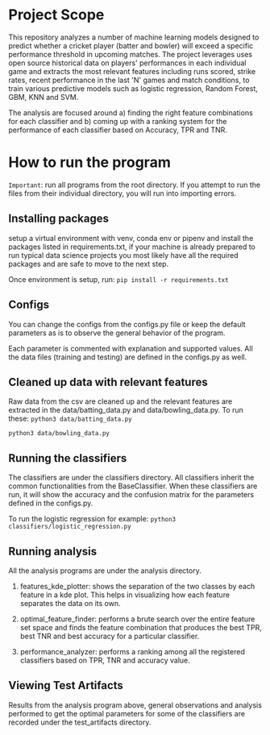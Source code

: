 # Project Scope 

This repository analyzes a number of machine learning models designed to predict whether a cricket player (batter and bowler) will exceed a specific performance threshold in upcoming matches. The project leverages uses open source historical data on players' performances in each individual game and extracts the most relevant features including runs scored, strike rates, recent performance in the last 'N' games and match conditions, to train various predictive models such as logistic regression, Random Forest, GBM, KNN and SVM. 

The analysis are focused around a) finding the right feature combinations for each classifier and b) coming up with a ranking system for the performance of each classifier based on Accuracy, TPR and TNR. 

# How to run the program 
`Important`: run all programs from the root directory. If you attempt to run the files from their individual directory, you will run into importing errors. 

## Installing packages  
setup a virtual environment with venv, conda env or pipenv and install the 
packages listed in requirements.txt, if your machine is already prepared to
run typical data science projects you most likely have all the required packages 
and are safe to move to the next step. 

Once environment is setup, run: ```pip install -r requirements.txt```

## Configs 

You can change the configs from the configs.py file or keep the default parameters as is to observe the general behavior of the program. 

Each parameter is commented with explanation and supported values. All the data files (training and testing) are defined in the configs.py as well. 

## Cleaned up data with relevant features 

Raw data from the csv are cleaned up and the relevant features are extracted in the data/batting_data.py and data/bowling_data.py.
To run these: ```python3 data/batting_data.py``` 

```python3 data/bowling_data.py``` 

## Running the classifiers 
The classifiers are under the classifiers directory. All classifiers inherit the common functionalities from the BaseClassifier. When these classifiers are run, it will show the accuracy and the confusion matrix for the parameters defined in the configs.py. 

To run the logistic regression for example: 
```python3 classifiers/logistic_regression.py```

## Running analysis

All the analysis programs are under the analysis directory. 

1) features_kde_plotter: shows the separation of the two classes by each feature in a kde plot. This helps in visualizing how each feature separates the data on its own. 

2) optimal_feature_finder: performs a brute search over the entire feature set space and finds the feature combination that produces the best TPR, best TNR and best accuracy for a particular classifier. 

3) performance_analyzer: performs a ranking among all the registered classifiers based on TPR, TNR and accuracy value. 

## Viewing Test Artifacts 

Results from the analysis program above, general observations and analysis performed 
to get the optimal parameters for some of the classifiers are recorded under the
test_artifacts directory. 


